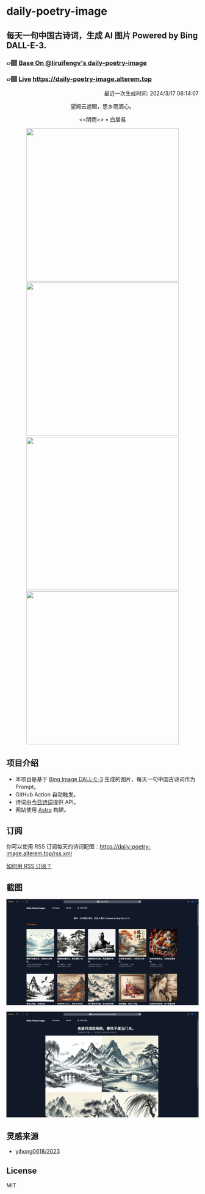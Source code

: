 
# daily-poetry-image

## 每天一句中国古诗词，生成 AI 图片 Powered by Bing DALL-E-3.

### 👉🏽 [Base On @liruifengv's daily-poetry-image](https://github.com/liruifengv/daily-poetry-image)

### 👉🏽 [Live](https://daily-poetry-image.alterem.top/) https://daily-poetry-image.alterem.top

<p align="right">
  最近一次生成时间: 2024/3/17 06:14:07
</p>
<p align="center">
望阙云遮眼，思乡雨滴心。
</p>
<p align="center">
<<阴雨>> • 白居易
</p>
<p align="center">
<img src="https://tse3.mm.bing.net/th/id/OIG2.dCR6m8ANSWzAQSV476AY" height="400" width="400" />
<img src="https://tse4.mm.bing.net/th/id/OIG2.jr11SDF2Vtx7Z5OIW5A2" height="400" width="400" />
<img src="https://tse3.mm.bing.net/th/id/OIG2.qltieQ2bjd9wUxdOH90l" height="400" width="400" />
<img src="https://tse1.mm.bing.net/th/id/OIG2.E5oTYlg5UVWKkGv2Cj4G" height="400" width="400" />
</p>

## 项目介绍

-   本项目是基于 [Bing Image DALL-E-3](https://www.bing.com/images/create) 生成的图片，每天一句中国古诗词作为 Prompt。
-   GitHub Action 自动触发。
-   诗词由[今日诗词](https://www.jinrishici.com/)提供 API。
-   网站使用 [Astro](https://astro.build) 构建。

## 订阅

你可以使用 RSS 订阅每天的诗词配图：https://daily-poetry-image.alterem.top/rss.xml

[如何用 RSS 订阅？](https://zhuanlan.zhihu.com/p/55026716)

## 截图

![图片列表](./screenshots/Snipaste_2023-12-28_21-00-26.png)

![图片详情](./screenshots/Snipaste_2023-12-28_21-00-53.png)

## 灵感来源

-   [yihong0618/2023](https://github.com/yihong0618/2023)

## License

MIT
